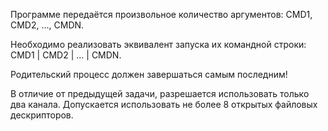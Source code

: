 Программе передаётся произвольное количество аргументов: CMD1, CMD2, ..., CMDN.

Необходимо реализовать эквивалент запуска их командной строки: CMD1 | CMD2 | ... | CMDN.

Родительский процесс должен завершаться самым последним!

В отличие от предыдущей задачи, разрешается использовать только два канала. Допускается использовать не более 8 открытых файловых дескрипторов.
